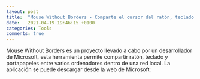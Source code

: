 ```yaml
---
layout: post
title:  "Mouse Without Borders - Comparte el cursor del ratón, teclado y portapapeles entre varias máquinas"
date:   2021-04-19 19:46:15 +0100
categories: Tools
comments: true
---
```


Mouse Without Borders es un proyecto llevado a cabo por un desarrollador de Microsoft, esta herramienta permite compartir ratón, teclado y portapapeles entre varios ordenadores dentro de una red local.
La aplicación se puede descargar desde la web de Microsoft:

[https://www.microsoft.com/en-us/download/details.aspx?id=35460]: https://www.microsoft.com/en-us/download/details.aspx?id=35460


